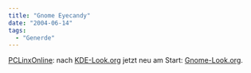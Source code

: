 ```yaml
---
title: "Gnome Eyecandy"
date: "2004-06-14"
tags:
  - "Generde"
---
```


[PCLinxOnline](http://www.pclinuxonline.com/article.php?sid=9021): nach [KDE-Look.org](http://kde-look.org/) jetzt neu am Start: [Gnome-Look.org](http://gnome-look.org/).
